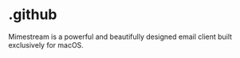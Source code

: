 # .github
Mimestream is a powerful and beautifully designed email client built exclusively for macOS.

